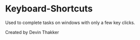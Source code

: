 # Keyboard-Shortcuts
Used to complete tasks on windows with only a few key clicks.

Created by Devin Thakker 
